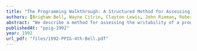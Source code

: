 ```yaml
---
title: "The Programming Walkthrough: A Structured Method for Assessing the Writability of Programming Languages"
authors: [Brigham Bell, Wayne Citrin, Clayton Lewis, John Rieman, Robert Weaver, Nick Wilde, Benjamin Zorn]
abstract: "We describe a method for assessing the writability of a programming language by examining the steps required in creating sample programs and weighing the knowledge required to choose among alternative steps. We present experience in applying the method in four language design projects, and argue that the method is a useful supplement to existing approaches."
publishedAt: "ppig-1992"
year: 1992
url_pdf: "files/1992-PPIG-4th-Bell.pdf"
---
```


